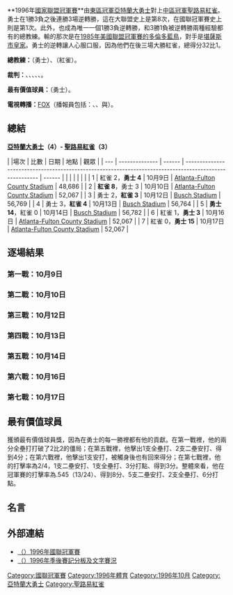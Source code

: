 **1996年[國家聯盟冠軍賽](https://zh.wikipedia.org/wiki/國家聯盟冠軍賽 "wikilink")**由[東區冠軍](../Page/國家聯盟東區.md "wikilink")[亞特蘭大勇士](../Page/亞特蘭大勇士.md "wikilink")對上[中區冠軍](../Page/國家聯盟中區.md "wikilink")[聖路易紅雀](../Page/聖路易紅雀.md "wikilink")。勇士在1勝3負之後連勝3場逆轉勝，這在大聯盟史上是第8次，在國聯冠軍賽史上則是第1次。此外，也成為唯一一個1勝3負逆轉勝，和3勝1負被逆轉勝兩種經驗都有的總教練。輸的那次是在[1985年美國聯盟冠軍賽的](https://zh.wikipedia.org/wiki/1985年美國聯盟冠軍賽 "wikilink")[多倫多藍鳥](../Page/多倫多藍鳥.md "wikilink")，對手是[堪薩斯市皇家](https://zh.wikipedia.org/wiki/堪薩斯市皇家 "wikilink")。勇士的逆轉讓人心服口服，因為他們在後三場大勝紅雀，總得分32比1。

**總教練：**（勇士）、（紅雀）。

**裁判：**、、、、、。

**最有價值球員：**（勇士）。

**電視轉播：**[FOX](https://zh.wikipedia.org/wiki/FOX "wikilink")（播報員包括：、、與）。

## 總結

**[亞特蘭大勇士](../Page/亞特蘭大勇士.md "wikilink")（4）- [聖路易紅雀](../Page/聖路易紅雀.md "wikilink")（3）**

| |場次 | 比數             | 日期     | 地點                                                                                                      | 觀眾     |
| --- | -------------- | ------ | ------------------------------------------------------------------------------------------------------- | ------ |
|     |                |        |                                                                                                         |        |
| 1   | 紅雀 2，**勇士 4**  | 10月9日  | [Atlanta-Fulton County Stadium](https://zh.wikipedia.org/wiki/Atlanta-Fulton_County_Stadium "wikilink") | 48,686 |
| 2   | **紅雀 8**，勇士 3  | 10月10日 | [Atlanta-Fulton County Stadium](https://zh.wikipedia.org/wiki/Atlanta-Fulton_County_Stadium "wikilink") | 52,067 |
| 3   | 勇士 2，**紅雀 3**  | 10月12日 | [Busch Stadium](https://zh.wikipedia.org/wiki/Busch_Memorial_Stadium "wikilink")                        | 56,769 |
| 4   | 勇士 3，**紅雀 4**  | 10月13日 | [Busch Stadium](https://zh.wikipedia.org/wiki/Busch_Memorial_Stadium "wikilink")                        | 56,764 |
| 5   | **勇士 14**，紅雀 0 | 10月14日 | [Busch Stadium](https://zh.wikipedia.org/wiki/Busch_Memorial_Stadium "wikilink")                        | 56,782 |
| 6   | 紅雀 1，**勇士 3**  | 10月16日 | [Atlanta-Fulton County Stadium](https://zh.wikipedia.org/wiki/Atlanta-Fulton_County_Stadium "wikilink") | 52,067 |
| 7   | 紅雀 0，**勇士 15** | 10月17日 | [Atlanta-Fulton County Stadium](https://zh.wikipedia.org/wiki/Atlanta-Fulton_County_Stadium "wikilink") | 52,067 |

## 逐場結果

### 第一戰：10月9日

### 第二戰：10月10日

### 第三戰：10月12日

### 第四戰：10月13日

### 第五戰：10月14日

### 第六戰：10月16日

### 第七戰：10月17日

## 最有價值球員

獲頒最有價值球員獎，因為在勇士的每一勝裡都有他的貢獻。在第一戰裡，他的兩分全壘打打破了2比2的僵局；在第五戰裡，他擊出1支全壘打、2支二壘安打、得到4分；在第六戰裡，他擊出1支安打，被觸身後也有回來得分；在第七戰裡，他的打擊率為2/4，1支二壘安打、1支全壘打、3分打點、得到3分。整體來看，他在冠軍賽的打擊率為.545（13/24）、得到8分、5支二壘安打、2支全壘打、6分打點。

## 名言

## 外部連結

  - [（）1996年國聯冠軍賽](http://www.baseball-reference.com/postseason/1996_NLCS.shtml)
  - [（）1996年季後賽記分板及文字賽況](http://retrosheet.org/boxesetc/1996/YPS_1996.htm)

[Category:國聯冠軍賽](https://zh.wikipedia.org/wiki/Category:國聯冠軍賽 "wikilink") [Category:1996年體育](https://zh.wikipedia.org/wiki/Category:1996年體育 "wikilink") [Category:1996年10月](https://zh.wikipedia.org/wiki/Category:1996年10月 "wikilink") [Category:亞特蘭大勇士](https://zh.wikipedia.org/wiki/Category:亞特蘭大勇士 "wikilink") [Category:聖路易紅雀](https://zh.wikipedia.org/wiki/Category:聖路易紅雀 "wikilink")